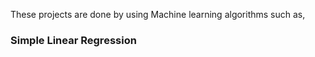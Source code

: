 These projects are done by using Machine learning algorithms such as,
### **Simple Linear Regression**
